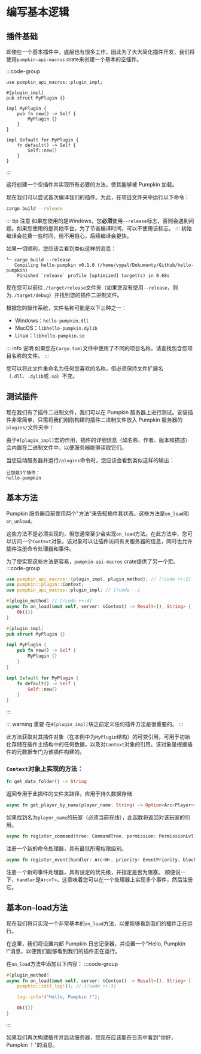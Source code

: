 # 编写基本逻辑
## 插件基础
即使在一个基本插件中，底层也有很多工作，因此为了大大简化插件开发，我们将使用`pumpkin-api-macros` crate来创建一个基本的空插件。

:::code-group
```rs:line-numbers [lib.rs]
use pumpkin_api_macros::plugin_impl;

#[plugin_impl]
pub struct MyPlugin {}

impl MyPlugin {
    pub fn new() -> Self {
        MyPlugin {}
    }
}

impl Default for MyPlugin {
    fn default() -> Self {
        Self::new()
    }
}
```
:::

这将创建一个空插件并实现所有必要的方法，使其能够被 Pumpkin 加载。

现在我们可以尝试首次编译我们的插件。为此，在项目文件夹中运行以下命令：
```bash
cargo build --release
```
::: tip 注意
如果您使用的是Windows，您**必须**使用`--release`标志，否则会遇到问题。如果您使用的是其他平台，为了节省编译时间，可以不使用该标志。
:::
初始编译会花费一些时间，但不用担心，后续编译会更快。

如果一切顺利，您应该会看到类似这样的消息：
```log
╰─ cargo build --release
   Compiling hello-pumpkin v0.1.0 (/home/vypal/Dokumenty/GitHub/hello-pumpkin)
    Finished `release` profile [optimized] target(s) in 0.68s
```

现在您可以前往`./target/release`文件夹（如果您没有使用`--release`，则为`./target/debug`）并找到您的插件二进制文件。

根据您的操作系统，文件名称可能是以下三种之一：
- Windows：`hello-pumpkin.dll`
- MacOS：`libhello-pumpkin.dylib`
- Linux：`libhello-pumpkin.so`

::: info 说明
如果您在`Cargo.toml`文件中使用了不同的项目名称，请查找包含您项目名称的文件。
:::

您可以将此文件重命名为任何您喜欢的名称，但必须保持文件扩展名（`.dll`、`.dylib`或`.so`）不变。

## 测试插件
现在我们有了插件二进制文件，我们可以在 Pumpkin 服务器上进行测试。安装插件非常简单，只需将我们刚刚构建的插件二进制文件放入 Pumpkin 服务器的`plugins/`文件夹中！

由于`#[plugin_impl]`宏的作用，插件的详细信息（如名称、作者、版本和描述）会内置在二进制文件中，以便服务器能够读取它们。

当您启动服务器并运行`/plugins`命令时，您应该会看到类似这样的输出：
```
已加载1个插件：
hello-pumpkin
```

## 基本方法
 Pumpkin 服务器目前使用两个"方法"来告知插件其状态。这些方法是`on_load`和`on_unload`。

这些方法不是必须实现的，但您通常至少会实现`on_load`方法。在此方法中，您可以访问一个`Context`对象，该对象可以让插件访问有关服务器的信息，同时也允许插件注册命令处理器和事件。

为了使实现这些方法更容易，`pumpkin-api-macros` crate提供了另一个宏。
:::code-group
```rs [lib.rs]
use pumpkin_api_macros::{plugin_impl, plugin_method}; // [!code ++:2]
use pumpkin::plugin::Context;
use pumpkin_api_macros::plugin_impl; // [!code --]

#[plugin_method] // [!code ++:4]
async fn on_load(&mut self, server: &Context) -> Result<(), String> {
    Ok(())
}

#[plugin_impl]
pub struct MyPlugin {}

impl MyPlugin {
    pub fn new() -> Self {
        MyPlugin {}
    }
}

impl Default for MyPlugin {
    fn default() -> Self {
        Self::new()
    }
}
```
:::

::: warning 重要
在`#[plugin_impl]`块之前定义任何插件方法是很重要的。
:::

此方法获取对其插件对象（在本例中为`MyPlugin`结构）的可变引用，可用于初始化存储在插件主结构中的任何数据，以及对`Context`对象的引用。该对象是根据插件的元数据专门为该插件构建的。

### `Context`对象上实现的方法：
```rs
fn get_data_folder() -> String
```
返回专用于此插件的文件夹路径，应用于持久数据存储
```rs
async fn get_player_by_name(player_name: String) -> Option<Arc<Player>>
```
如果找到名为`player_name`的玩家（必须当前在线），此函数将返回对该玩家的引用。
```rs
async fn register_command(tree: CommandTree, permission: PermissionLvl)
```
注册一个新的命令处理器，具有最低所需权限级别。
```rs
async fn register_event(handler: Arc<H>, priority: EventPriority, blocking: bool)
```
注册一个新的事件处理器，具有设定的优先级，并指定是否为阻塞。
顺便说一下，`handler`是`Arc<T>`，这意味着您可以在一个处理器上实现多个事件，然后注册它。

## 基本on-load方法
现在我们将只实现一个非常基本的`on_load`方法，以便能够看到我们的插件正在运行。

在这里，我们将设置内部 Pumpkin 日志记录器，并设置一个"Hello, Pumpkin !"消息，以便我们能够看到我们的插件正在运行。

在`on_load`方法中添加以下内容：
:::code-group
```rs [lib.rs]
#[plugin_method]
async fn on_load(&mut self, server: &Context) -> Result<(), String> {
    pumpkin::init_log!(); // [!code ++:3]

    log::info!("Hello, Pumpkin !");

    Ok(())
}
```
:::

如果我们再次构建插件并启动服务器，您现在应该能在日志中看到"你好， Pumpkin ！"的消息。 
